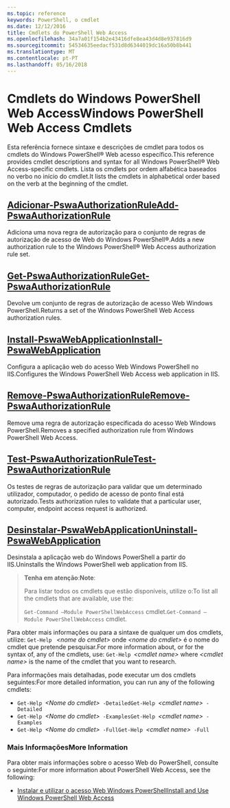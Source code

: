 ```yaml
---
ms.topic: reference
keywords: PowerShell, o cmdlet
ms.date: 12/12/2016
title: Cmdlets do PowerShell Web Access
ms.openlocfilehash: 34a7a01f154b2e43416dfe8ea43d4d8e937816d9
ms.sourcegitcommit: 54534635eedacf531d8d6344019dc16a50b8b441
ms.translationtype: MT
ms.contentlocale: pt-PT
ms.lasthandoff: 05/16/2018
---
```

# <a name="windows-powershell-web-access-cmdlets"></a><span data-ttu-id="d2eda-103">Cmdlets do Windows PowerShell Web Access</span><span class="sxs-lookup"><span data-stu-id="d2eda-103">Windows PowerShell Web Access Cmdlets</span></span>

<span data-ttu-id="d2eda-104">Esta referência fornece sintaxe e descrições de cmdlet para todos os cmdlets do Windows PowerShell® Web acesso específico.</span><span class="sxs-lookup"><span data-stu-id="d2eda-104">This reference provides cmdlet descriptions and syntax for all Windows PowerShell® Web Access-specific cmdlets.</span></span> <span data-ttu-id="d2eda-105">Lista os cmdlets por ordem alfabética baseados no verbo no início do cmdlet.</span><span class="sxs-lookup"><span data-stu-id="d2eda-105">It lists the cmdlets in alphabetical order based on the verb at the beginning of the cmdlet.</span></span>

## <a name="add-pswaauthorizationruleadd-pswaauthorizationrulemd"></a>[<span data-ttu-id="d2eda-106">Adicionar-PswaAuthorizationRule</span><span class="sxs-lookup"><span data-stu-id="d2eda-106">Add-PswaAuthorizationRule</span></span>](add-pswaauthorizationrule.md)

<span data-ttu-id="d2eda-107">Adiciona uma nova regra de autorização para o conjunto de regras de autorização de acesso de Web do Windows PowerShell®.</span><span class="sxs-lookup"><span data-stu-id="d2eda-107">Adds a new authorization rule to the Windows PowerShell® Web Access authorization rule set.</span></span>

## <a name="get-pswaauthorizationruleget-pswaauthorizationrulemd"></a>[<span data-ttu-id="d2eda-108">Get-PswaAuthorizationRule</span><span class="sxs-lookup"><span data-stu-id="d2eda-108">Get-PswaAuthorizationRule</span></span>](get-pswaauthorizationrule.md)

<span data-ttu-id="d2eda-109">Devolve um conjunto de regras de autorização de acesso Web Windows PowerShell.</span><span class="sxs-lookup"><span data-stu-id="d2eda-109">Returns a set of the Windows PowerShell Web Access authorization rules.</span></span>

## <a name="install-pswawebapplicationinstall-pswawebapplicationmd"></a>[<span data-ttu-id="d2eda-110">Install-PswaWebApplication</span><span class="sxs-lookup"><span data-stu-id="d2eda-110">Install-PswaWebApplication</span></span>](install-pswawebapplication.md)

<span data-ttu-id="d2eda-111">Configura a aplicação web do acesso Web Windows PowerShell no IIS.</span><span class="sxs-lookup"><span data-stu-id="d2eda-111">Configures the Windows PowerShell Web Access web application in IIS.</span></span>

## <a name="remove-pswaauthorizationruleremove-pswaauthorizationrulemd"></a>[<span data-ttu-id="d2eda-112">Remove-PswaAuthorizationRule</span><span class="sxs-lookup"><span data-stu-id="d2eda-112">Remove-PswaAuthorizationRule</span></span>](remove-pswaauthorizationrule.md)

<span data-ttu-id="d2eda-113">Remove uma regra de autorização especificada do acesso Web Windows PowerShell.</span><span class="sxs-lookup"><span data-stu-id="d2eda-113">Removes a specified authorization rule from Windows PowerShell Web Access.</span></span>

## <a name="test-pswaauthorizationruletest-pswaauthorizationrulemd"></a>[<span data-ttu-id="d2eda-114">Test-PswaAuthorizationRule</span><span class="sxs-lookup"><span data-stu-id="d2eda-114">Test-PswaAuthorizationRule</span></span>](test-pswaauthorizationrule.md)

<span data-ttu-id="d2eda-115">Os testes de regras de autorização para validar que um determinado utilizador, computador, o pedido de acesso de ponto final está autorizado.</span><span class="sxs-lookup"><span data-stu-id="d2eda-115">Tests authorization rules to validate that a particular user, computer, endpoint access request is authorized.</span></span>

## <a name="uninstall-pswawebapplicationuninstall-pswawebapplicationmd"></a>[<span data-ttu-id="d2eda-116">Desinstalar-PswaWebApplication</span><span class="sxs-lookup"><span data-stu-id="d2eda-116">Uninstall-PswaWebApplication</span></span>](uninstall-pswawebapplication.md)

<span data-ttu-id="d2eda-117">Desinstala a aplicação web do Windows PowerShell a partir do IIS.</span><span class="sxs-lookup"><span data-stu-id="d2eda-117">Uninstalls the Windows PowerShell web application from IIS.</span></span>

><span data-ttu-id="d2eda-118">**Tenha em atenção**:</span><span class="sxs-lookup"><span data-stu-id="d2eda-118">**Note**:</span></span>
>
><span data-ttu-id="d2eda-119">Para listar todos os cmdlets que estão disponíveis, utilize o:</span><span class="sxs-lookup"><span data-stu-id="d2eda-119">To list all the cmdlets that are available, use the:</span></span>
>
> <span data-ttu-id="d2eda-120">`Get-Command –Module PowerShellWebAccess` cmdlet.</span><span class="sxs-lookup"><span data-stu-id="d2eda-120">`Get-Command –Module PowerShellWebAccess` cmdlet.</span></span>

<span data-ttu-id="d2eda-121">Para obter mais informações ou para a sintaxe de qualquer um dos cmdlets, utilize: `Get-Help ` *&lt;nome do cmdlet&gt;* onde *&lt;nome do cmdlet&gt;* é o nome do cmdlet que pretende pesquisar.</span><span class="sxs-lookup"><span data-stu-id="d2eda-121">For more information about, or for the syntax of, any of the cmdlets, use: `Get-Help `*&lt;cmdlet name&gt;* where *&lt;cmdlet name&gt;* is the name of the cmdlet that you want to research.</span></span>

<span data-ttu-id="d2eda-122">Para informações mais detalhadas, pode executar um dos cmdlets seguintes:</span><span class="sxs-lookup"><span data-stu-id="d2eda-122">For more detailed information, you can run any of the following cmdlets:</span></span>

- <span data-ttu-id="d2eda-123">`Get-Help `*&lt;Nome do cmdlet&gt;*` -Detailed`</span><span class="sxs-lookup"><span data-stu-id="d2eda-123">`Get-Help `*&lt;cmdlet name&gt;*` -Detailed`</span></span>
- <span data-ttu-id="d2eda-124">`Get-Help `*&lt;Nome do cmdlet&gt;*` -Examples`</span><span class="sxs-lookup"><span data-stu-id="d2eda-124">`Get-Help `*&lt;cmdlet name&gt;*` -Examples`</span></span>
- <span data-ttu-id="d2eda-125">`Get-Help `*&lt;Nome do cmdlet&gt;*` -Full`</span><span class="sxs-lookup"><span data-stu-id="d2eda-125">`Get-Help `*&lt;cmdlet name&gt;*` -Full`</span></span>

### <a name="more-information"></a><span data-ttu-id="d2eda-126">Mais Informações</span><span class="sxs-lookup"><span data-stu-id="d2eda-126">More Information</span></span>

<span data-ttu-id="d2eda-127">Para obter mais informações sobre o acesso Web do PowerShell, consulte o seguinte:</span><span class="sxs-lookup"><span data-stu-id="d2eda-127">For more information about PowerShell Web Access, see the following:</span></span>

- [<span data-ttu-id="d2eda-128">Instalar e utilizar o acesso Web Windows PowerShell</span><span class="sxs-lookup"><span data-stu-id="d2eda-128">Install and Use Windows PowerShell Web Access</span></span>](../install-and-use-windows-powershell-web-access.md)